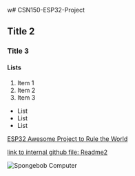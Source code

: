 w# CSN150-ESP32-Project

## Title 2

### Title 3

#### Lists

1. Item 1
2. Item 2
3. Item 3

* List
* List
* List


[ESP32 Awesome Project to Rule the World](https://website.com)

[link to internal github file: Readme2](../master/README-part2.md)

![Spongebob Computer](../master/spongebob-computer.gif)


